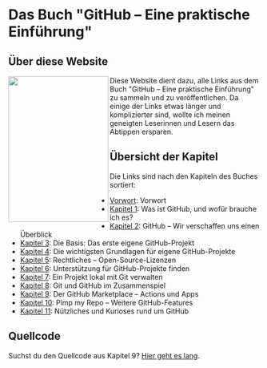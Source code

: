 ---
---
# Das Buch "GitHub – Eine praktische Einführung"
## Über diese Website

<a href="https://oreilly.de/produkt/github-eine-praktische-einfuehrung/"><img align="left" width="200" height="291" src="https://githubbuch.github.io/assets/images/Buchcover_200.jpg"></a>
Diese Website dient dazu, alle Links aus dem Buch "GitHub – Eine praktische Einführung" zu sammeln und zu veröffentlichen. Da einige der Links etwas länger und komplizierter sind, wollte ich meinen geneigten Leserinnen und Lesern das Abtippen ersparen.

## Übersicht der Kapitel

Die Links sind nach den Kapiteln des Buches sortiert:

* [Vorwort](CH00): Vorwort
* [Kapitel 1](CH01): Was ist GitHub, und wofür brauche ich es?
* [Kapitel 2](CH02): GitHub – Wir verschaffen uns einen Überblick
* [Kapitel 3](CH03): Die Basis: Das erste eigene GitHub-Projekt
* [Kapitel 4](CH04): Die wichtigsten Grundlagen für eigene GitHub-Projekte
* [Kapitel 5](CH05): Rechtliches – Open-Source-Lizenzen
* [Kapitel 6](CH06): Unterstützung für GitHub-Projekte finden
* [Kapitel 7](CH07): Ein Projekt lokal mit Git verwalten
* [Kapitel 8](CH08): Git und GitHub im Zusammenspiel
* [Kapitel 9](CH09): Der GitHub Marketplace – Actions und Apps
* [Kapitel 10](CH10): Pimp my Repo – Weitere GitHub-Features
* [Kapitel 11](CH11): Nützliches und Kurioses rund um GitHub

## Quellcode

Suchst du den Quellcode aus Kapitel 9? [Hier geht es lang](https://github.com/githubbuch/githubbuch.github.io/).
